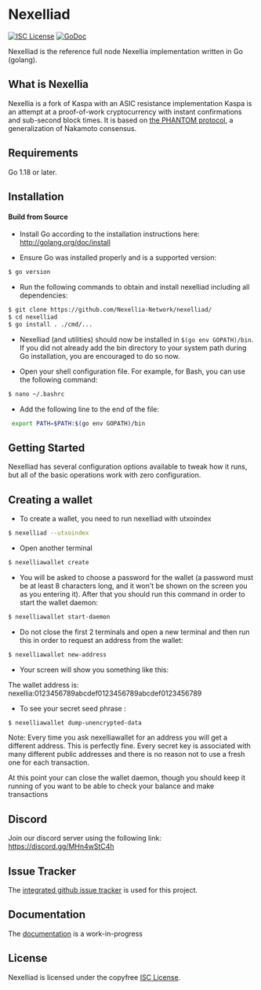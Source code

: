 Nexelliad
========

[![ISC License](http://img.shields.io/badge/license-ISC-blue.svg)](https://choosealicense.com/licenses/isc/)
[![GoDoc](https://img.shields.io/badge/godoc-reference-blue.svg)](http://godoc.org/github.com/Nexellia-Network/nexelliad/)

Nexelliad is the reference full node Nexellia implementation written in Go (golang).

## What is Nexellia

Nexellia is a fork of Kaspa with an ASIC resistance implementation
Kaspa is an attempt at a proof-of-work cryptocurrency with instant confirmations and sub-second block times. It is based on [the PHANTOM protocol](https://eprint.iacr.org/2018/104.pdf), a generalization of Nakamoto consensus.

## Requirements

Go 1.18 or later.

## Installation

#### Build from Source

- Install Go according to the installation instructions here:
  http://golang.org/doc/install

- Ensure Go was installed properly and is a supported version:

```bash
$ go version
```

- Run the following commands to obtain and install nexelliad including all dependencies:

```bash
$ git clone https://github.com/Nexellia-Network/nexelliad/
$ cd nexelliad
$ go install . ./cmd/...
```

- Nexelliad (and utilities) should now be installed in `$(go env GOPATH)/bin`. If you did
  not already add the bin directory to your system path during Go installation,
  you are encouraged to do so now.
  
- Open your shell configuration file. For example, for Bash, you can use the following command:
  
```bash
$ nano ~/.bashrc
```
- Add the following line to the end of the file:

```bash
 export PATH=$PATH:$(go env GOPATH)/bin
```

## Getting Started

Nexelliad has several configuration options available to tweak how it runs, but all
of the basic operations work with zero configuration.

## Creating a wallet

- To create a wallet, you need to run nexelliad with utxoindex

```bash
$ nexelliad --utxoindex
```
- Open another terminal

```bash
$ nexelliawallet create
```

- You will be asked to choose a password for the wallet (a password must be at least 8 characters long, and it won't be shown on the screen you as you entering it). After that you should run this command in order to start the wallet daemon:

```bash
$ nexelliawallet start-daemon
```
- Do not close the first 2 terminals and open a new terminal and then run this in order to request an address from the wallet:

```bash
$ nexelliawallet new-address
```

- Your screen will show you something like this:

The wallet address is:
nexellia:0123456789abcdef0123456789abcdef0123456789

- To see your secret seed phrase :

```bash
$ nexelliawallet dump-unencrypted-data
```

Note: Every time you ask nexelliawallet for an address you will get a different address. This is perfectly fine. Every secret key is associated with many different public addresses and there is no reason not to use a fresh one for each transaction.

At this point your can close the wallet daemon, though you should keep it running of you want to be able to check your balance and make transactions


## Discord
Join our discord server using the following link: https://discord.gg/MHn4wStC4h

## Issue Tracker

The [integrated github issue tracker](https://github.com/Nexellia-Network/nexelliad/issues)
is used for this project.


## Documentation

The [documentation](https://github.com/Nexellia-Network/docs) is a work-in-progress

## License

Nexelliad is licensed under the copyfree [ISC License](https://choosealicense.com/licenses/isc/).
